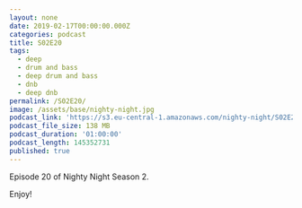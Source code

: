 ```yaml
---
layout: none
date: 2019-02-17T00:00:00.000Z
categories: podcast
title: S02E20
tags:
  - deep
  - drum and bass
  - deep drum and bass
  - dnb
  - deep dnb
permalink: /S02E20/
image: /assets/base/nighty-night.jpg
podcast_link: 'https://s3.eu-central-1.amazonaws.com/nighty-night/S02E20.mp3'
podcast_file_size: 138 MB
podcast_duration: '01:00:00'
podcast_length: 145352731
published: true
---
```

Episode 20 of Nighty Night Season 2.

Enjoy!
